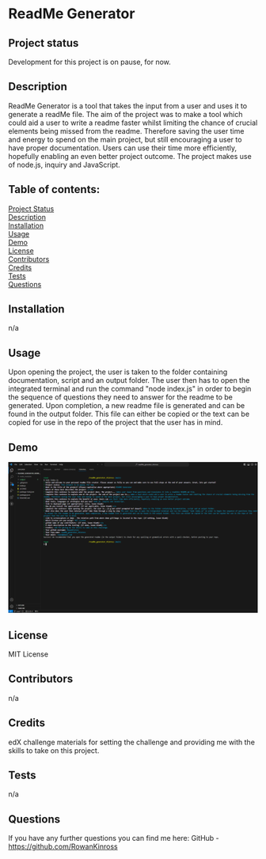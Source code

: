 # ReadMe Generator

## Project status
Development for this project is on pause, for now.

## Description
ReadMe Generator is a tool that takes the input from a user and uses it to generate a readMe file. The aim of the project was to make a tool which could aid a user to write a readme faster whilst limiting the chance of crucial elements being missed from the readme. Therefore saving the user time and energy to spend on the main project, but still encouraging a user to have proper documentation. Users can use their time more efficiently, hopefully enabling an even better project outcome. The project makes use of node.js, inquiry and JavaScript. <br>
 
## Table of contents: 
[Project Status](https://github.com/RowanKinross/readMe_generator_rkinross?tab=readme-ov-file#status) <br>
[Description](https://github.com/RowanKinross/readMe_generator_rkinross?tab=readme-ov-file#description) <br>
[Installation](https://github.com/RowanKinross/readMe_generator_rkinross?tab=readme-ov-file#installation) <br>
[Usage](https://github.com/RowanKinross/readMe_generator_rkinross?tab=readme-ov-file#usage) <br>
[Demo](https://github.com/RowanKinross/readMe_generator_rkinross?tab=readme-ov-file#demo) <br>
[License](https://github.com/RowanKinross/readMe_generator_rkinross?tab=readme-ov-file#license) <br>
[Contributors](https://github.com/RowanKinross/readMe_generator_rkinross?tab=readme-ov-file#contributors) <br>
[Credits](https://github.com/RowanKinross/readMe_generator_rkinross?tab=readme-ov-file#credits) <br>
[Tests](https://github.com/RowanKinross/readMe_generator_rkinross?tab=readme-ov-file#tests) <br>
[Questions](https://github.com/RowanKinross/readMe_generator_rkinross?tab=readme-ov-file#questions)
  
## Installation <a name = "installation"></a>
n/a

## Usage <a name = "usage"></a>
Upon opening the project, the user is taken to the folder containing documentation, script and an output folder. The user then has to open the integrated terminal and run the command "node index.js" in order to begin the sequence of questions they need to answer for the readme to be generated. Upon completion, a new readme file is generated and can be found in the output folder. This file can either be copied or the text can be copied for use in the repo of the project that the user has in mind.

## Demo <a name = "demo"></a>
![demo](./images/readme_gen_demo.png)

## License <a name = "license"></a>
MIT License

## Contributors <a name = "contributors"></a>
n/a

## Credits
edX challenge materials for setting the challenge and providing me with the skills to take on this project.

## Tests <a name = "tests"></a>
n/a

## Questions <a name = "questions"></a>
If you have any further questions you can find me here:
GitHub - https://github.com/RowanKinross